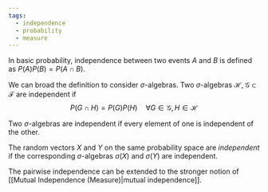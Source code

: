 ```yaml
---
tags:
  - independence
  - probability
  - measure
---
```

In basic probability, independence between two events $A$ and $B$ is defined as $P(A)P(B)=P(A\cap B)$. 

We can broad the definition to consider $\sigma$-algebras. Two $\sigma$-algebras $\mathcal{H},\mathcal{G}\subset\mathcal{F}$ are independent if
$$P(G\cap H)=P(G)P(H)\quad\forall G\in \mathcal{G},H\in\mathcal{H}$$

Two $\sigma$-algebras are independent if every element of one is independent of the other.

The random vectors $X$ and $Y$ on the same probability space are *independent* if the corresponding $\sigma$-algebras $\sigma(X)$ and $\sigma(Y)$ are independent.

The pairwise independence can be extended to the stronger notion of [[Mutual Independence (Measure)|mutual independence]].